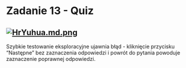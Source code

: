 # Zadanie 13 - Quiz

[![HrYuhua.md.png](https://iili.io/HrYuhua.md.png)](https://freeimage.host/i/HrYuhua)
---
Szybkie testowanie eksploracyjne ujawnia błąd - kliknięcie przycisku “Następne” bez zaznaczenia odpowiedzi i powrót do pytania powoduje zaznaczenie poprawnej odpowiedzi.
